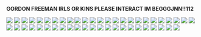**GORDON FREEMAN IRLS OR KINS PLEASE INTERACT IM BEGGGJNN!!112**

![](https://external-media.spacehey.net/media/smOrPJfqC9ppwPNyA_YKqCJHtKMLhdqr5c4KKJwkautU=/https://i.postimg.cc/GmtPHZgM/playstation-stamp-by-3enzo-d1b6tpv-fullview.png) ![](https://images-wixmp-ed30a86b8c4ca887773594c2.wixmp.com/f/f4c099cd-bb67-4b80-b32b-2e8f858d0a31/d2m1ht7-b9836bd4-f040-488e-ad19-4de676d4b729.png/v1/fill/w_99,h_56/learning_english_stamp_by_fischy_kari_chan_d2m1ht7-fullview.png?token=eyJ0eXAiOiJKV1QiLCJhbGciOiJIUzI1NiJ9.eyJzdWIiOiJ1cm46YXBwOjdlMGQxODg5ODIyNjQzNzNhNWYwZDQxNWVhMGQyNmUwIiwiaXNzIjoidXJuOmFwcDo3ZTBkMTg4OTgyMjY0MzczYTVmMGQ0MTVlYTBkMjZlMCIsIm9iaiI6W1t7ImhlaWdodCI6Ijw9NTYiLCJwYXRoIjoiXC9mXC9mNGMwOTljZC1iYjY3LTRiODAtYjMyYi0yZThmODU4ZDBhMzFcL2QybTFodDctYjk4MzZiZDQtZjA0MC00ODhlLWFkMTktNGRlNjc2ZDRiNzI5LnBuZyIsIndpZHRoIjoiPD05OSJ9XV0sImF1ZCI6WyJ1cm46c2VydmljZTppbWFnZS5vcGVyYXRpb25zIl19.DOOsL3AyZvDPOv4CsgeIC71D8ogMFLjpu-ndbqm6RlI) ![](https://images-wixmp-ed30a86b8c4ca887773594c2.wixmp.com/f/f0cfe52d-b924-4809-8258-273bb509ea3d/d2hqdl5-5ee1916e-15c1-4e07-a71d-28c2c1a8df47.gif?token=eyJ0eXAiOiJKV1QiLCJhbGciOiJIUzI1NiJ9.eyJzdWIiOiJ1cm46YXBwOjdlMGQxODg5ODIyNjQzNzNhNWYwZDQxNWVhMGQyNmUwIiwiaXNzIjoidXJuOmFwcDo3ZTBkMTg4OTgyMjY0MzczYTVmMGQ0MTVlYTBkMjZlMCIsIm9iaiI6W1t7InBhdGgiOiJcL2ZcL2YwY2ZlNTJkLWI5MjQtNDgwOS04MjU4LTI3M2JiNTA5ZWEzZFwvZDJocWRsNS01ZWUxOTE2ZS0xNWMxLTRlMDctYTcxZC0yOGMyYzFhOGRmNDcuZ2lmIn1dXSwiYXVkIjpbInVybjpzZXJ2aWNlOmZpbGUuZG93bmxvYWQiXX0.l2wUQOpLabIIEsOqBzFaMbtH0PZwS3JgyQYbDR3FEzE) ![](https://images-wixmp-ed30a86b8c4ca887773594c2.wixmp.com/f/05f57344-fbaf-4018-9f57-8846395ba4b6/d6cdgn1-479a02b4-f8a1-4af5-a497-6b0e1fda851d.png/v1/fill/w_99,h_56/mai_gramr_iz_smexeh_by_deep_strike_d6cdgn1-fullview.png?token=eyJ0eXAiOiJKV1QiLCJhbGciOiJIUzI1NiJ9.eyJzdWIiOiJ1cm46YXBwOjdlMGQxODg5ODIyNjQzNzNhNWYwZDQxNWVhMGQyNmUwIiwiaXNzIjoidXJuOmFwcDo3ZTBkMTg4OTgyMjY0MzczYTVmMGQ0MTVlYTBkMjZlMCIsIm9iaiI6W1t7ImhlaWdodCI6Ijw9NTYiLCJwYXRoIjoiXC9mXC8wNWY1NzM0NC1mYmFmLTQwMTgtOWY1Ny04ODQ2Mzk1YmE0YjZcL2Q2Y2RnbjEtNDc5YTAyYjQtZjhhMS00YWY1LWE0OTctNmIwZTFmZGE4NTFkLnBuZyIsIndpZHRoIjoiPD05OSJ9XV0sImF1ZCI6WyJ1cm46c2VydmljZTppbWFnZS5vcGVyYXRpb25zIl19.LsN9k_nFpBHzOAFGYuqqIoSW_O5DBk8gqUxniSRqpCI) ![](https://images-wixmp-ed30a86b8c4ca887773594c2.wixmp.com/f/cec93556-8a95-4528-949f-0486c51c127c/d1xbjtf-d01f4070-742b-426f-a9d4-fde37c823165.png/v1/fill/w_99,h_56/half_life_2_stamp_by_bourbons3_d1xbjtf-fullview.png?token=eyJ0eXAiOiJKV1QiLCJhbGciOiJIUzI1NiJ9.eyJzdWIiOiJ1cm46YXBwOjdlMGQxODg5ODIyNjQzNzNhNWYwZDQxNWVhMGQyNmUwIiwiaXNzIjoidXJuOmFwcDo3ZTBkMTg4OTgyMjY0MzczYTVmMGQ0MTVlYTBkMjZlMCIsIm9iaiI6W1t7ImhlaWdodCI6Ijw9NTYiLCJwYXRoIjoiXC9mXC9jZWM5MzU1Ni04YTk1LTQ1MjgtOTQ5Zi0wNDg2YzUxYzEyN2NcL2QxeGJqdGYtZDAxZjQwNzAtNzQyYi00MjZmLWE5ZDQtZmRlMzdjODIzMTY1LnBuZyIsIndpZHRoIjoiPD05OSJ9XV0sImF1ZCI6WyJ1cm46c2VydmljZTppbWFnZS5vcGVyYXRpb25zIl19.ypF8YNGwRATFiKydSGbxDx6RmLukt-09pu-c48a5Qzo) ![](https://images-wixmp-ed30a86b8c4ca887773594c2.wixmp.com/f/bb6e5219-f324-478a-bb31-081f4c26060e/d1h9b7o-7c739cfc-fd5d-4f8c-a955-def5baaf93f2.png/v1/fill/w_99,h_56/half_life_stamp_by_zombidj_d1h9b7o-fullview.png?token=eyJ0eXAiOiJKV1QiLCJhbGciOiJIUzI1NiJ9.eyJzdWIiOiJ1cm46YXBwOjdlMGQxODg5ODIyNjQzNzNhNWYwZDQxNWVhMGQyNmUwIiwiaXNzIjoidXJuOmFwcDo3ZTBkMTg4OTgyMjY0MzczYTVmMGQ0MTVlYTBkMjZlMCIsIm9iaiI6W1t7ImhlaWdodCI6Ijw9NTYiLCJwYXRoIjoiXC9mXC9iYjZlNTIxOS1mMzI0LTQ3OGEtYmIzMS0wODFmNGMyNjA2MGVcL2QxaDliN28tN2M3MzljZmMtZmQ1ZC00ZjhjLWE5NTUtZGVmNWJhYWY5M2YyLnBuZyIsIndpZHRoIjoiPD05OSJ9XV0sImF1ZCI6WyJ1cm46c2VydmljZTppbWFnZS5vcGVyYXRpb25zIl19.8AxqL8Zt77qZkMw-Sq25edgcJQldOUKS-SwNhDzxGRc) ![](https://images-wixmp-ed30a86b8c4ca887773594c2.wixmp.com/f/0c9a1691-48e0-45f3-9e7c-89ee5abc2977/def0xah-9d053a6c-a38a-40bb-bf29-559b4a973420.gif?token=eyJ0eXAiOiJKV1QiLCJhbGciOiJIUzI1NiJ9.eyJzdWIiOiJ1cm46YXBwOjdlMGQxODg5ODIyNjQzNzNhNWYwZDQxNWVhMGQyNmUwIiwiaXNzIjoidXJuOmFwcDo3ZTBkMTg4OTgyMjY0MzczYTVmMGQ0MTVlYTBkMjZlMCIsIm9iaiI6W1t7InBhdGgiOiJcL2ZcLzBjOWExNjkxLTQ4ZTAtNDVmMy05ZTdjLTg5ZWU1YWJjMjk3N1wvZGVmMHhhaC05ZDA1M2E2Yy1hMzhhLTQwYmItYmYyOS01NTliNGE5NzM0MjAuZ2lmIn1dXSwiYXVkIjpbInVybjpzZXJ2aWNlOmZpbGUuZG93bmxvYWQiXX0.4HzFsy3vUlnoGV9GM7rqrI4r44NnmBLPsxcU7Mos8v4) ![](https://images-wixmp-ed30a86b8c4ca887773594c2.wixmp.com/f/f47aafad-224d-49ab-a1dd-9056798d8a71/d58in66-401e7597-a63c-4d11-bfba-fb6b7e779a60.png/v1/fill/w_99,h_56/_die_cis_scum__isn_t_cool_by_dragonquestwes_d58in66-fullview.png?token=eyJ0eXAiOiJKV1QiLCJhbGciOiJIUzI1NiJ9.eyJzdWIiOiJ1cm46YXBwOjdlMGQxODg5ODIyNjQzNzNhNWYwZDQxNWVhMGQyNmUwIiwiaXNzIjoidXJuOmFwcDo3ZTBkMTg4OTgyMjY0MzczYTVmMGQ0MTVlYTBkMjZlMCIsIm9iaiI6W1t7ImhlaWdodCI6Ijw9NTYiLCJwYXRoIjoiXC9mXC9mNDdhYWZhZC0yMjRkLTQ5YWItYTFkZC05MDU2Nzk4ZDhhNzFcL2Q1OGluNjYtNDAxZTc1OTctYTYzYy00ZDExLWJmYmEtZmI2YjdlNzc5YTYwLnBuZyIsIndpZHRoIjoiPD05OSJ9XV0sImF1ZCI6WyJ1cm46c2VydmljZTppbWFnZS5vcGVyYXRpb25zIl19.qa6tuOBnUIAb21lUBJlnfj69uhf25A-SXoTmLiDS7Fs) ![](https://images-wixmp-ed30a86b8c4ca887773594c2.wixmp.com/f/a0d383c4-0072-4bb0-ad96-42647f8c9c1c/d953r3n-91f2834e-9cc3-4c77-9020-103a82240387.png/v1/fill/w_99,h_56/new_stamp_by_corruptedparadox_d953r3n-fullview.png?token=eyJ0eXAiOiJKV1QiLCJhbGciOiJIUzI1NiJ9.eyJzdWIiOiJ1cm46YXBwOjdlMGQxODg5ODIyNjQzNzNhNWYwZDQxNWVhMGQyNmUwIiwiaXNzIjoidXJuOmFwcDo3ZTBkMTg4OTgyMjY0MzczYTVmMGQ0MTVlYTBkMjZlMCIsIm9iaiI6W1t7ImhlaWdodCI6Ijw9NTYiLCJwYXRoIjoiXC9mXC9hMGQzODNjNC0wMDcyLTRiYjAtYWQ5Ni00MjY0N2Y4YzljMWNcL2Q5NTNyM24tOTFmMjgzNGUtOWNjMy00Yzc3LTkwMjAtMTAzYTgyMjQwMzg3LnBuZyIsIndpZHRoIjoiPD05OSJ9XV0sImF1ZCI6WyJ1cm46c2VydmljZTppbWFnZS5vcGVyYXRpb25zIl19.JkdTdD_NzNAJYygWw3FrNA_58Vo3Q7Pjj1-u8c88ieg) ![](https://images-wixmp-ed30a86b8c4ca887773594c2.wixmp.com/f/4339409c-6983-4206-b8fd-20cb80a47b8f/d7x1dk2-26a3538d-df28-4f42-b5e2-a90f64b75de1.png/v1/fill/w_99,h_56/real_stamp_by_pixelworlds_d7x1dk2-fullview.png?token=eyJ0eXAiOiJKV1QiLCJhbGciOiJIUzI1NiJ9.eyJzdWIiOiJ1cm46YXBwOjdlMGQxODg5ODIyNjQzNzNhNWYwZDQxNWVhMGQyNmUwIiwiaXNzIjoidXJuOmFwcDo3ZTBkMTg4OTgyMjY0MzczYTVmMGQ0MTVlYTBkMjZlMCIsIm9iaiI6W1t7ImhlaWdodCI6Ijw9NTYiLCJwYXRoIjoiXC9mXC80MzM5NDA5Yy02OTgzLTQyMDYtYjhmZC0yMGNiODBhNDdiOGZcL2Q3eDFkazItMjZhMzUzOGQtZGYyOC00ZjQyLWI1ZTItYTkwZjY0Yjc1ZGUxLnBuZyIsIndpZHRoIjoiPD05OSJ9XV0sImF1ZCI6WyJ1cm46c2VydmljZTppbWFnZS5vcGVyYXRpb25zIl19.gMyCaTWJQsEngiUV_ndbzGA9_jL8VVDdW4ul4HBHnSc) ![](https://images-wixmp-ed30a86b8c4ca887773594c2.wixmp.com/f/53f073d4-4789-47ea-b4b3-f96e05247346/d1rp7tt-f0b123f5-0d13-4b6a-970e-1621e3be3c4e.png/v1/fill/w_99,h_56/i_love_my_guitar_stamp_by_jacksmashcore_d1rp7tt-fullview.png?token=eyJ0eXAiOiJKV1QiLCJhbGciOiJIUzI1NiJ9.eyJzdWIiOiJ1cm46YXBwOjdlMGQxODg5ODIyNjQzNzNhNWYwZDQxNWVhMGQyNmUwIiwiaXNzIjoidXJuOmFwcDo3ZTBkMTg4OTgyMjY0MzczYTVmMGQ0MTVlYTBkMjZlMCIsIm9iaiI6W1t7ImhlaWdodCI6Ijw9NTYiLCJwYXRoIjoiXC9mXC81M2YwNzNkNC00Nzg5LTQ3ZWEtYjRiMy1mOTZlMDUyNDczNDZcL2QxcnA3dHQtZjBiMTIzZjUtMGQxMy00YjZhLTk3MGUtMTYyMWUzYmUzYzRlLnBuZyIsIndpZHRoIjoiPD05OSJ9XV0sImF1ZCI6WyJ1cm46c2VydmljZTppbWFnZS5vcGVyYXRpb25zIl19.obqtGJRfWUM-wVnCa3letJAYQzFutB0EwByfHlPXZhU) ![](https://images-wixmp-ed30a86b8c4ca887773594c2.wixmp.com/f/9c694ef0-ce82-461b-9e43-ea953fddf162/dccgf78-9c21a735-6369-4928-b7b0-b178be64c95c.png/v1/fill/w_99,h_56/pee_is_stored_in_the_balls___stamp_by_puniplush_dccgf78-fullview.png?token=eyJ0eXAiOiJKV1QiLCJhbGciOiJIUzI1NiJ9.eyJzdWIiOiJ1cm46YXBwOjdlMGQxODg5ODIyNjQzNzNhNWYwZDQxNWVhMGQyNmUwIiwiaXNzIjoidXJuOmFwcDo3ZTBkMTg4OTgyMjY0MzczYTVmMGQ0MTVlYTBkMjZlMCIsIm9iaiI6W1t7ImhlaWdodCI6Ijw9NTYiLCJwYXRoIjoiXC9mXC85YzY5NGVmMC1jZTgyLTQ2MWItOWU0My1lYTk1M2ZkZGYxNjJcL2RjY2dmNzgtOWMyMWE3MzUtNjM2OS00OTI4LWI3YjAtYjE3OGJlNjRjOTVjLnBuZyIsIndpZHRoIjoiPD05OSJ9XV0sImF1ZCI6WyJ1cm46c2VydmljZTppbWFnZS5vcGVyYXRpb25zIl19.OvgkCncFquFonNIFKYg4-bD6gCUfhZS7rTpBc50rQ6Y) ![](https://images-wixmp-ed30a86b8c4ca887773594c2.wixmp.com/f/8f106327-800e-46cd-bc3f-f6b45fcedebd/d142jz1-8001baff-4660-4968-9515-7eb8f887cd43.png/v1/fill/w_99,h_56/look_funny_by_claire_stamps_d142jz1-fullview.png?token=eyJ0eXAiOiJKV1QiLCJhbGciOiJIUzI1NiJ9.eyJzdWIiOiJ1cm46YXBwOjdlMGQxODg5ODIyNjQzNzNhNWYwZDQxNWVhMGQyNmUwIiwiaXNzIjoidXJuOmFwcDo3ZTBkMTg4OTgyMjY0MzczYTVmMGQ0MTVlYTBkMjZlMCIsIm9iaiI6W1t7ImhlaWdodCI6Ijw9NTYiLCJwYXRoIjoiXC9mXC84ZjEwNjMyNy04MDBlLTQ2Y2QtYmMzZi1mNmI0NWZjZWRlYmRcL2QxNDJqejEtODAwMWJhZmYtNDY2MC00OTY4LTk1MTUtN2ViOGY4ODdjZDQzLnBuZyIsIndpZHRoIjoiPD05OSJ9XV0sImF1ZCI6WyJ1cm46c2VydmljZTppbWFnZS5vcGVyYXRpb25zIl19.lIYYDx-LDTGHshWxN6V7fpORU6ydNnBxy1CRUOO89Io) ![](https://images-wixmp-ed30a86b8c4ca887773594c2.wixmp.com/f/8d77ee97-b8e4-4d6e-9dbb-8e627c4a2565/d319v3l-1b54e589-8352-41fc-8199-aa06d68aae89.png/v1/fill/w_99,h_56/funny_stamp_by_kasara_uchiha_d319v3l-fullview.png?token=eyJ0eXAiOiJKV1QiLCJhbGciOiJIUzI1NiJ9.eyJzdWIiOiJ1cm46YXBwOjdlMGQxODg5ODIyNjQzNzNhNWYwZDQxNWVhMGQyNmUwIiwiaXNzIjoidXJuOmFwcDo3ZTBkMTg4OTgyMjY0MzczYTVmMGQ0MTVlYTBkMjZlMCIsIm9iaiI6W1t7ImhlaWdodCI6Ijw9NTYiLCJwYXRoIjoiXC9mXC84ZDc3ZWU5Ny1iOGU0LTRkNmUtOWRiYi04ZTYyN2M0YTI1NjVcL2QzMTl2M2wtMWI1NGU1ODktODM1Mi00MWZjLTgxOTktYWEwNmQ2OGFhZTg5LnBuZyIsIndpZHRoIjoiPD05OSJ9XV0sImF1ZCI6WyJ1cm46c2VydmljZTppbWFnZS5vcGVyYXRpb25zIl19._7NrAuPWxe8hhDpLUaLtJ9HHicDBYK9CP51hf_lNZ2A) ![](https://images-wixmp-ed30a86b8c4ca887773594c2.wixmp.com/f/08553239-0614-4086-b304-61d5413fddff/d1qxa0s-af68dfdb-4e69-4a31-8ad4-4be658cc90ee.png/v1/fill/w_99,h_57/caution__highly_opinionated_by_lostkitten_d1qxa0s-fullview.png?token=eyJ0eXAiOiJKV1QiLCJhbGciOiJIUzI1NiJ9.eyJzdWIiOiJ1cm46YXBwOjdlMGQxODg5ODIyNjQzNzNhNWYwZDQxNWVhMGQyNmUwIiwiaXNzIjoidXJuOmFwcDo3ZTBkMTg4OTgyMjY0MzczYTVmMGQ0MTVlYTBkMjZlMCIsIm9iaiI6W1t7ImhlaWdodCI6Ijw9NTciLCJwYXRoIjoiXC9mXC8wODU1MzIzOS0wNjE0LTQwODYtYjMwNC02MWQ1NDEzZmRkZmZcL2QxcXhhMHMtYWY2OGRmZGItNGU2OS00YTMxLThhZDQtNGJlNjU4Y2M5MGVlLnBuZyIsIndpZHRoIjoiPD05OSJ9XV0sImF1ZCI6WyJ1cm46c2VydmljZTppbWFnZS5vcGVyYXRpb25zIl19.xHrTZf52tF8oCjByUTvpz9fOlwu-FpQoC59Nc4i9XIE) ![](https://images-wixmp-ed30a86b8c4ca887773594c2.wixmp.com/f/7770732d-d978-4871-816e-c37f5cacccca/d7iqrjg-a918b5c5-f059-444f-b36a-e7cd8ff58c3b.png/v1/fill/w_100,h_56/agent_wash_approves_by_british_prophetess_d7iqrjg-fullview.png?token=eyJ0eXAiOiJKV1QiLCJhbGciOiJIUzI1NiJ9.eyJzdWIiOiJ1cm46YXBwOjdlMGQxODg5ODIyNjQzNzNhNWYwZDQxNWVhMGQyNmUwIiwiaXNzIjoidXJuOmFwcDo3ZTBkMTg4OTgyMjY0MzczYTVmMGQ0MTVlYTBkMjZlMCIsIm9iaiI6W1t7ImhlaWdodCI6Ijw9NTYiLCJwYXRoIjoiXC9mXC83NzcwNzMyZC1kOTc4LTQ4NzEtODE2ZS1jMzdmNWNhY2NjY2FcL2Q3aXFyamctYTkxOGI1YzUtZjA1OS00NDRmLWIzNmEtZTdjZDhmZjU4YzNiLnBuZyIsIndpZHRoIjoiPD0xMDAifV1dLCJhdWQiOlsidXJuOnNlcnZpY2U6aW1hZ2Uub3BlcmF0aW9ucyJdfQ.TdSGXKy4xK81Av2dpnMxNHedPbOjoaib1wNFup2b7Xw) ![](https://images-wixmp-ed30a86b8c4ca887773594c2.wixmp.com/f/a1ff0217-fb8a-479b-9f1d-65f38f01ba99/d26ysfu-718a120b-fed8-41ac-ad6d-ed9f6a749b6c.png/v1/fill/w_99,h_56/bassist_stamp_by_popstck_d26ysfu-fullview.png?token=eyJ0eXAiOiJKV1QiLCJhbGciOiJIUzI1NiJ9.eyJzdWIiOiJ1cm46YXBwOjdlMGQxODg5ODIyNjQzNzNhNWYwZDQxNWVhMGQyNmUwIiwiaXNzIjoidXJuOmFwcDo3ZTBkMTg4OTgyMjY0MzczYTVmMGQ0MTVlYTBkMjZlMCIsIm9iaiI6W1t7ImhlaWdodCI6Ijw9NTYiLCJwYXRoIjoiXC9mXC9hMWZmMDIxNy1mYjhhLTQ3OWItOWYxZC02NWYzOGYwMWJhOTlcL2QyNnlzZnUtNzE4YTEyMGItZmVkOC00MWFjLWFkNmQtZWQ5ZjZhNzQ5YjZjLnBuZyIsIndpZHRoIjoiPD05OSJ9XV0sImF1ZCI6WyJ1cm46c2VydmljZTppbWFnZS5vcGVyYXRpb25zIl19.4Cxh54kzZzkNHNXW23C1ijKTlB67BSwS15oguNdO4Bo) ![](https://external-media.spacehey.net/media/sfCCQmXVHpVW3mRwfKxJT-dV7sso3i1EWjnXerTK7Wv4=/https://64.media.tumblr.com/e297e1f028613691a07c060d96436152/8301d3197e723050-70/s100x200/7dc43d9b1836f261b4eeb740554482b3e576bee1.pnj) ![](https://external-media.spacehey.net/media/s4b_jK41wBsY9YimvNLFrYaEYUc53tJzV73iQoGqE-mM=/https://cdn.discordapp.com/attachments/1045756298148450468/1114474635489202176/IMG_5852.png) ![](https://external-media.spacehey.net/media/sbPYQSjNEmp9YoEz4grFJhqgqbUPJe27xJTZjH6gJnE0=/https://64.media.tumblr.com/2255b4830abed444fc88f21b1b262edc/884eea48d188fc7b-24/s100x200/107402511a16b0ad9848910190c9e8bd6d77871c.pnj) ![](https://external-media.spacehey.net/media/sxpm93shBbN2TKYnlanilqEy9e7RCf5YP4rdCHj9R23o=/https://cdn.discordapp.com/attachments/1123054571774820352/1146640106833330257/ezgif-1-23435d0e1d_1.gif) ![](https://external-media.spacehey.net/media/sZhZ1msttP2_D-nElaQDkUS8qwxlbtGjQiCXXCKMSXks=/https://64.media.tumblr.com/62a5ed007fe9bc38f55f9b87f96a0ff7/tumblr_pgib0hpO9u1xy0eh3o1_100.png) ![](https://external-media.spacehey.net/media/sbqNJ3pU7iZNkxrGHIV0kmhL8RTkVgrMUhAZT71RPoPQ=/https://images-wixmp-ed30a86b8c4ca887773594c2.wixmp.com/f/1882e248-6d09-46e1-bbb1-ff0b7af2ca0a/d167q5s-fdee1efc-536b-4a8c-b4c4-800641fa6417.gif?token=eyJ0eXAiOiJKV1QiLCJhbGciOiJIUzI1NiJ9.eyJzdWIiOiJ1cm46YXBwOjdlMGQxODg5ODIyNjQzNzNhNWYwZDQxNWVhMGQyNmUwIiwiaXNzIjoidXJuOmFwcDo3ZTBkMTg4OTgyMjY0MzczYTVmMGQ0MTVlYTBkMjZlMCIsIm9iaiI6W1t7InBhdGgiOiJcL2ZcLzE4ODJlMjQ4LTZkMDktNDZlMS1iYmIxLWZmMGI3YWYyY2EwYVwvZDE2N3E1cy1mZGVlMWVmYy01MzZiLTRhOGMtYjRjNC04MDA2NDFmYTY0MTcuZ2lmIn1dXSwiYXVkIjpbInVybjpzZXJ2aWNlOmZpbGUuZG93bmxvYWQiXX0.ZxrwSEzpGwIR75RtnPQdEJmHRNjZJ0_WCd_b1dt6ytw) ![](https://external-media.spacehey.net/media/sJh-Jt0YsUp3Ea3nH2mV9aQhXY2HctlSULdUX2IGLJpU=/https://sord.neocities.org/stamps/01-30.gif) ![](https://external-media.spacehey.net/media/siNAxMM2iyFGJ57_9ZNwYOe_6xVE5tt9R_1RFBaReLGo=/https://images-wixmp-ed30a86b8c4ca887773594c2.wixmp.com/f/f0d8bc85-0498-4504-9f25-c10a6b2ac793/d1juplq-97fca304-9a25-4b83-b264-fc1ab5b6bde4.gif?token=eyJ0eXAiOiJKV1QiLCJhbGciOiJIUzI1NiJ9.eyJzdWIiOiJ1cm46YXBwOjdlMGQxODg5ODIyNjQzNzNhNWYwZDQxNWVhMGQyNmUwIiwiaXNzIjoidXJuOmFwcDo3ZTBkMTg4OTgyMjY0MzczYTVmMGQ0MTVlYTBkMjZlMCIsIm9iaiI6W1t7InBhdGgiOiJcL2ZcL2YwZDhiYzg1LTA0OTgtNDUwNC05ZjI1LWMxMGE2YjJhYzc5M1wvZDFqdXBscS05N2ZjYTMwNC05YTI1LTRiODMtYjI2NC1mYzFhYjViNmJkZTQuZ2lmIn1dXSwiYXVkIjpbInVybjpzZXJ2aWNlOmZpbGUuZG93bmxvYWQiXX0.4PVL7yESkiJ1OxBN5TkP8de6ZrtFIgWfr7jPKhh54HQ) ![](https://external-media.spacehey.net/media/sYORJ6mxXAJ45_UOAcmCMOC28PMXMMKtjD0BGy4IhhHE=/https://64.media.tumblr.com/c7ec7f57b28093f090a9b37e104bd400/9cc4961ce2dfe472-79/s100x200/0ee88c26b6f2aa86eb67f5821c6d3874f1dc16c1.gifv) ![](https://external-media.spacehey.net/media/sEtirpuEqBt-TZsrg2wMIHiihRbPBVa4y6tdpmxVxbp4=/https://64.media.tumblr.com/607958ef780fcc23a894bfec472c65d9/8233a114c30a66c3-90/s100x200/47f48788791d0efbf4b5aaf174177dfc73b5b794.png) ![](https://external-media.spacehey.net/media/s0LmWwLYyMrZncuwR5NSCJF-3CzYHCQAIndhpMtAM__s=/https://cdn.discordapp.com/attachments/932352785243070524/1081049921618194452/Mw3aILx.gif) ![](https://external-media.spacehey.net/media/s5zBqoRDm9upAUpZJ-Iy0ZxytFyTFuL3hmR_Dm2_Gjnk=/https://64.media.tumblr.com/603280bb25174fe4ab92aa165ef7d0a8/8402a29de0a1159a-69/s100x200/a5d8db47399b2a8e224e91ab1834ffde7a77b3fc.gifv) ![](https://external-media.spacehey.net/media/s9iroYaxGio-CNmuus1GwFtyPCgEXoy1N61nXslUunWQ=/https://64.media.tumblr.com/2cbd2c2e5bfbcaeac3cad083dba9d36b/a7d498c9e2800217-46/s100x200/19bc8a81fa9659fe1807c7d9237750b78707061c.gifv) ![](https://external-media.spacehey.net/media/s8obJDuPHwQj7dAtgTlylgW074andUmMnSeSc4Zw1WJU=/https://i.ibb.co/pLF6Vyw/IMG-9407.png) ![](https://external-media.spacehey.net/media/sTAEpgd7MRmXJng5ye9uaWB2KeNVizhVDyrfLsYSeuuM=/https://cdn.discordapp.com/attachments/1160057251223048202/1160386588132507701/Untitled228-20231007211908.png?ex=65347939&is=65220439&hm=77ac1f74026708ed156f5b5a94bdc0544f9f72cc193437f82038abf242763b5b&) ![](https://external-media.spacehey.net/media/su_V-b6b815eC4wllKWWrpERW9YtPtz1e6nqAOExFULI=/https://kittymanya.neocities.org/graphics/stamps/no%20idea%20what%20youre%20up%20against.png) ![](https://external-media.spacehey.net/media/s94dg2AoEFmsJ47I6MKK2YIz3IAL1CgLGNsbRj6ZwX-8=/https://i.postimg.cc/Y9MBs5DM/OH-MY-GOD.png) ![](https://external-media.spacehey.net/media/szweY6chzEPDwCCySoMxwD7dV_9fNKC_cio8Bh7xdZDI=/https://i.postimg.cc/xTJLL4cz/dunmhj-42237cc5-fb4e-4889-9e8a-d61cb52435c3.gif) ![](https://external-media.spacehey.net/media/s8Jn1Kerq2FqaZQtPGH0oeVymdpu4NLPkCJT7T-OGMMk=/https://i.postimg.cc/L4YW7FDs/d61bueu-c5f3a335-7dca-4694-b156-c185a1bb8849.gif) ![](https://external-media.spacehey.net/media/sJWh3tmRDxeNlIB-b2IX_uwCOPVws7bKLvHvlgIdKrfo=/https://i.postimg.cc/65t28tyj/stamp-nerd-by-djrimzi-d1nzofy-fullview.png) ![](https://external-media.spacehey.net/media/sTxb1oB76nqIYLsI4GZqJCdFDNgF3qGnyK7tygIY3L_o=/https://y2k.neocities.org/stamps2/464323536_by_gaphals-dc6nyx6.gif) ![](https://external-media.spacehey.net/media/s8GfaWr4hrTKFBQ7iobqoW_Bkn3ti9IuYtv7oxfO_YCo=/https://raining-starss.neocities.org/s2%20(5).png) ![](https://external-media.spacehey.net/media/sbdkyEUOfmEshkSroyTgrwLdZ8nMzKcKJMzOEtC814aY=/https://autism.crd.co/assets/images/gallery05/3119e27d.gif?v=a2781ae8) ![](https://external-media.spacehey.net/media/sn8UGPZvLXy19pIcXErUpvKwwQ47AykUKyCCzA1rPf4E=/https://media.discordapp.net/attachments/1104975296450535457/1149924557474500628/377_sin_titulo_20230909012854.png) ![](https://external-media.spacehey.net/media/s52ifpyyxfkEWAEROftc5vubE0sVU9dLqwIF7mBqffjw=/https://y2k.neocities.org/stamps/club_penguin_stamp_by_theorangewolf.gif) ![](https://external-media.spacehey.net/media/skRVX4NS5IjC9QJbm_3xAqwmbWkwwgZM-KxWrnI0Xygo=/https://autism.crd.co/assets/images/gallery05/4a1a48c0.gif?v=a2781ae8) ![](https://external-media.spacehey.net/media/swAWaa5dN350-YRX6ck-qjl2cqNcfkJPktiu8-pB30Ok=/https://i.ibb.co/c25YDh6/2-A318007-A978-4955-9911-B3-ACE2069-A92.gif) ![](https://external-media.spacehey.net/media/slH7EGuIT-0maCMR-cM18vsa2Kmzp2Zowl7LY_TTPfrk=/https://y2k.neocities.org/stamps2/paranoid_stamp_by_lucifossie-dcb6jhi.gif) ![](https://external-media.spacehey.net/media/s4BFFzQO_OWwKOINGSGG15brU3VZtZB6R9eX3S37rC9Y=/https://y2k.neocities.org/stamps2/94df5fea899150086a606c99df8fb4ba-db3tsoo.gif) ![](https://external-media.spacehey.net/media/sPkIHzDTf7kYSJ6yKJULCwO7sgqSeOA9VsLzchAvQyLY=/https://pomelo.lol/pix/stamps/nu/d37f55a-e91de05e-7d5a-4ac3-a1fc-4ab5a004c5e0.png) ![](https://external-media.spacehey.net/media/srzY2GY8eH4guMuxtyQxJmvWks9p-xS-X0bJXRNZiNBI=/https://images-wixmp-ed30a86b8c4ca887773594c2.wixmp.com/i/cad7adae-5fe3-4d5c-9c7a-89779d48d9d5/d1ef19m-9fb4c752-1c1b-4501-a1fe-7a29effa1e19.gif)
